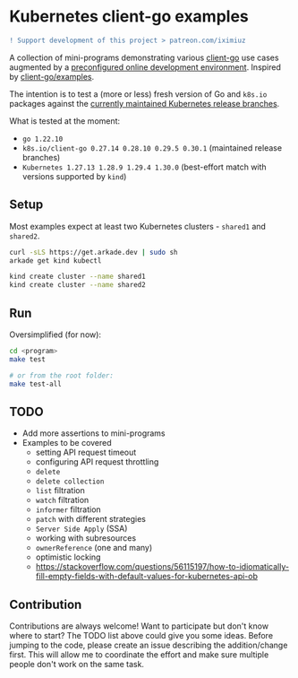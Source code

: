 # Kubernetes client-go examples

```diff
! Support development of this project > patreon.com/iximiuz
```

A collection of mini-programs demonstrating various [client-go](https://github.com/kubernetes/client-go) use cases augmented by a [preconfigured online development environment](https://labs.iximiuz.com/playgrounds/k8s-client-go/). Inspired by [client-go/examples](https://github.com/kubernetes/client-go/tree/master/examples).

The intention is to test a (more or less) fresh version of Go and `k8s.io` packages against the [currently maintained Kubernetes release branches](https://kubernetes.io/releases/).

What is tested at the moment:

- `go 1.22.10`
- `k8s.io/client-go 0.27.14 0.28.10 0.29.5 0.30.1` (maintained release branches)
- `Kubernetes 1.27.13 1.28.9 1.29.4 1.30.0` (best-effort match with versions supported by `kind`)

## Setup

Most examples expect at least two Kubernetes clusters - `shared1` and `shared2`.

```bash
curl -sLS https://get.arkade.dev | sudo sh
arkade get kind kubectl

kind create cluster --name shared1
kind create cluster --name shared2
```

## Run

Oversimplified (for now):

```bash
cd <program>
make test

# or from the root folder:
make test-all
```

## TODO

- Add more assertions to mini-programs
- Examples to be covered
  - setting API request timeout
  - configuring API request throttling
  - `delete`
  - `delete collection`
  - `list` filtration
  - `watch` filtration
  - `informer` filtration
  - `patch` with different strategies
  - `Server Side Apply` (SSA)
  - working with subresources
  - `ownerReference` (one and many)
  - optimistic locking
  - https://stackoverflow.com/questions/56115197/how-to-idiomatically-fill-empty-fields-with-default-values-for-kubernetes-api-ob


## Contribution

Contributions are always welcome! Want to participate but don't know where to start? The TODO list above could give you some ideas.
Before jumping to the code, please create an issue describing the addition/change first. This will allow me to coordinate the effort
and make sure multiple people don't work on the same task.

